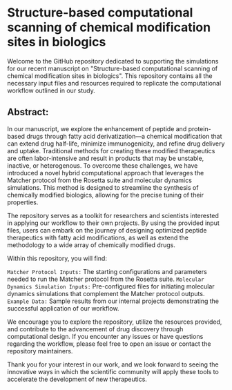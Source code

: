 # Structure-based computational scanning of chemical modification sites in biologics

Welcome to the GitHub repository dedicated to supporting the simulations for our recent manuscript on "Structure-based computational scanning of chemical modification sites in biologics". This repository contains all the necessary input files and resources required to replicate the computational workflow outlined in our study.

## Abstract:

In our manuscript, we explore the enhancement of peptide and protein-based drugs through fatty acid derivatization—a chemical modification that can extend drug half-life, minimize immunogenicity, and refine drug delivery and uptake. Traditional methods for creating these modified therapeutics are often labor-intensive and result in products that may be unstable, inactive, or heterogenous. To overcome these challenges, we have introduced a novel hybrid computational approach that leverages the Matcher protocol from the Rosetta suite and molecular dynamics simulations. This method is designed to streamline the synthesis of chemically modified biologics, allowing for the precise tuning of their properties.

The repository serves as a toolkit for researchers and scientists interested in applying our workflow to their own projects. By using the provided input files, users can embark on the journey of designing optimized peptide therapeutics with fatty acid modifications, as well as extend the methodology to a wide array of chemically modified drugs.

Within this repository, you will find:

`Matcher Protocol Inputs:` The starting configurations and parameters needed to run the Matcher protocol from the Rosetta suite.
`Molecular Dynamics Simulation Inputs:` Pre-configured files for initiating molecular dynamics simulations that complement the Matcher protocol outputs.
`Example Data:` Sample results from our internal projects demonstrating the successful application of our workflow.

We encourage you to explore the repository, utilize the resources provided, and contribute to the advancement of drug discovery through computational design. If you encounter any issues or have questions regarding the workflow, please feel free to open an issue or contact the repository maintainers.

Thank you for your interest in our work, and we look forward to seeing the innovative ways in which the scientific community will apply these tools to accelerate the development of new therapeutics.
